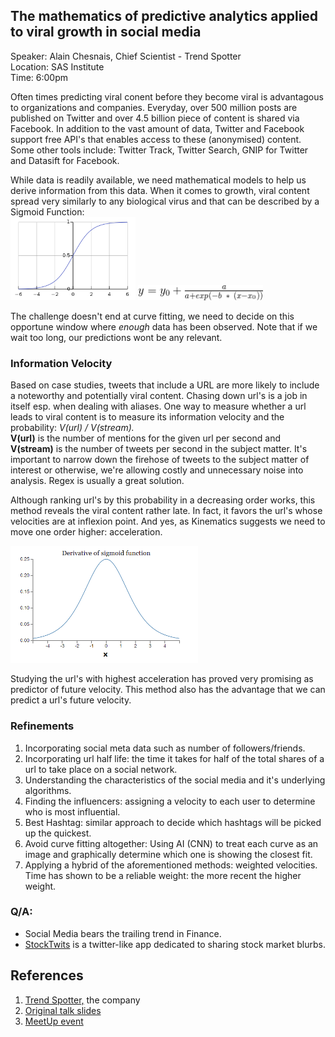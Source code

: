 ## The mathematics of predictive analytics applied to viral growth in social media   
Speaker: Alain Chesnais, Chief Scientist - Trend Spotter    
Location: SAS Institute     
Time: 6:00pm    

Often times predicting viral conent before they become viral is advantagous to organizations and companies. Everyday, over 500 million posts are published on Twitter and over 4.5 billion piece of content is shared via Facebook. In addition to the vast amount of data, Twitter and Facebook support free API's that enables access to these (anonymised) content.      
Some other tools include: Twitter Track, Twitter Search, GNIP for Twitter and Datasift for Facebook.

While data is readily available, we need mathematical models to help us derive information from this data. When it comes to growth, viral content spread very similarly to any biological virus and that can be described by a Sigmoid Function:     
<img src="https://github.com/Fatbab/Talks_Reviews/blob/master/pics/SigmoidGraph.png" width="200">      <img src="https://github.com/Fatbab/Talks_Reviews/blob/master/pics/SigmoidEq.gif" width="200">       

The challenge doesn't end at curve fitting, we need to decide on this opportune window where *enough* data has been observed. Note that if we wait too long, our predictions wont be any relevant. 

### Information Velocity
Based on case studies, tweets that include a URL are more likely to include a noteworthy and potentially viral content. Chasing down url's is a job in itself esp. when dealing with aliases. One way to measure whether a url leads to viral content is to measure its information velocity and the probability: *V(url) / V(stream).*     
**V(url)** is the number of mentions for the given url per second and **V(stream)** is the number of tweets per second in the subject matter. It's important to narrow down the firehose of tweets to the subject matter of interest or otherwise, we're allowing costly and unnecessary noise into analysis. Regex is usually a great solution.     

Although ranking url's by this probability in a decreasing order works, this method reveals the viral content rather late. In fact, it favors the url's whose velocities are at inflexion point. And yes, as Kinematics suggests we need to move one order higher: acceleration.     

<img src="https://github.com/Fatbab/Talks_Reviews/blob/master/pics/sigmoid'.png" width="300">     

Studying the url's with highest acceleration has proved very promising as predictor of future velocity. This method also has the advantage that we can predict a url's future velocity.  

### Refinements
1) Incorporating social meta data such as number of followers/friends.    
2) Incorporating url half life: the time it takes for half of the total shares of a url to take place on a social network.    
3) Understanding the characteristics of the social media and it's underlying algorithms.     
4) Finding the influencers: assigning a velocity to each user to determine who is most influential.     
5) Best Hashtag: similar approach to decide which hashtags will be picked up the quickest.    
6) Avoid curve fitting altogether: Using AI (CNN) to treat each curve as an image and graphically determine which one is showing the closest fit.     
7) Applying a hybrid of the aforementioned methods: weighted velocities. Time has shown to be a reliable weight: the more recent the higher weight.     

### Q/A:
- Social Media bears the trailing trend in Finance.       
- [StockTwits](https://stocktwits.com/) is a twitter-like app dedicated to sharing stock market blurbs.    

## References
1) [Trend Spotter,](http://trendspottr.com/) the company
2) [Original talk slides](http://VisualTransitions.com/PredictiveAnalytics/)
3) [MeetUp event](https://www.meetup.com/Toronto-Data-Sciences/events/240506099/)
